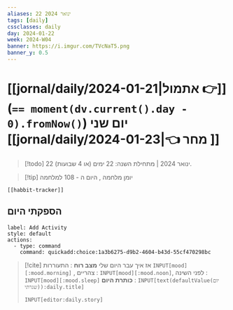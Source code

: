 ```yaml
---
aliases: 22 ינואר 2024
tags: [daily]
cssclasses: daily
day: 2024-01-22
week: 2024-W04
banner: https://i.imgur.com/TVcNaT5.png
banner_y: 0.5
---
```


# [[jornal/daily/2024-01-21|אתמול 👉]] (**`== moment(dv.current().day - 0).fromNow()`**) יום שני [[jornal/daily/2024-01-23|👈 מחר ]]

> [!todo]   22 ינואר 2024 | מתחילת השנה: 22 ימים (או 4 שבועות). 

> [!tip]  יומן מלחמה , היום ה - 108 למלחמה

```meta-bind-embed
[[habbit-tracker]]
```

## הספקתי היום

```meta-bind-button
label: Add Activity
style: default
actions: 
  - type: command
    command: quickadd:choice:1a3b6275-d9b2-4604-b43d-55cf470298bc

```

> [!cite] אז איך עבר היום שלי
> **מצב רוח** :  התעוררות `INPUT[mood][:mood.morning]` , צהריים : `INPUT[mood][:mood.noon]`,  לפני השינה :  `INPUT[mood][:mood.sleep]`
> **כותרת היום** : `INPUT[text(defaultValue(יום שגרתי)):daily.title]`
> ```meta-bind
> INPUT[editor:daily.story]
> ```